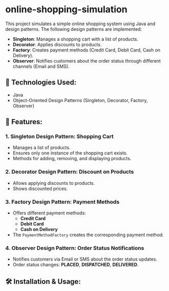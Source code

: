 # online-shopping-simulation

This project simulates a simple online shopping system using Java and design patterns. 
The following design patterns are implemented:

- **Singleton**: Manages a shopping cart with a list of products.
- **Decorator**: Applies discounts to products.
- **Factory**: Creates payment methods (Credit Card, Debit Card, Cash on Delivery).
- **Observer**: Notifies customers about the order status through different channels (Email and SMS).

## 📌 Technologies Used:
- Java
- Object-Oriented Design Patterns (Singleton, Decorator, Factory, Observer)

## 🛒 Features:

### 1. **Singleton Design Pattern: Shopping Cart**
   - Manages a list of products.
   - Ensures only one instance of the shopping cart exists.
   - Methods for adding, removing, and displaying products.

### 2. **Decorator Design Pattern: Discount on Products**
   - Allows applying discounts to products.
   - Shows discounted prices.

### 3. **Factory Design Pattern: Payment Methods**
   - Offers different payment methods:
     - **Credit Card**
     - **Debit Card**
     - **Cash on Delivery**
   - The `PaymentMethodFactory` creates the corresponding payment method.

### 4. **Observer Design Pattern: Order Status Notifications**
   - Notifies customers via Email or SMS about the order status updates.
   - Order status changes: **PLACED**, **DISPATCHED**, **DELIVERED**.

## 🛠 Installation & Usage:

